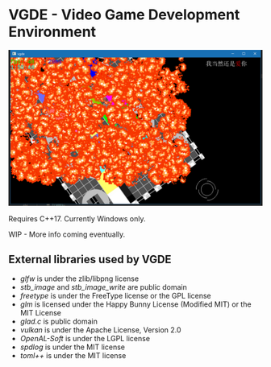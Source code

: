 # VGDE - Video Game Development Environment

![screenshot](res/screenshot.png)

Requires C++17. Currently Windows only.

WIP - More info coming eventually.

## External libraries used by VGDE

  * _glfw_ is under the zlib/libpng license
  * _stb_image_ and _stb_image_write_ are public domain
  * _freetype_ is under the FreeType license or the GPL license
  * _glm_ is licensed under the Happy Bunny License (Modified MIT) or the MIT License
  * _glad.c_ is public domain
  * _vulkan_ is under the Apache License, Version 2.0
  * _OpenAL-Soft_ is under the LGPL license
  * _spdlog_ is under the MIT license
  * _toml++_ is under the MIT license